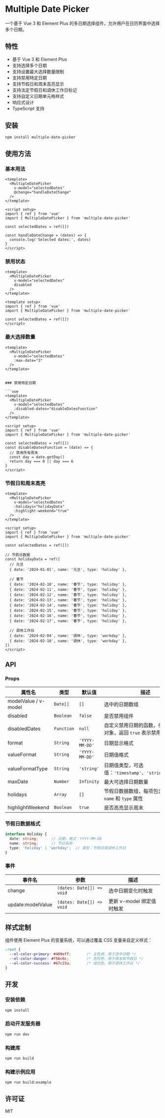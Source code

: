 # Multiple Date Picker

一个基于 Vue 3 和 Element Plus 的多日期选择组件，允许用户在日历界面中选择多个日期。

## 特性

- 基于 Vue 3 和 Element Plus
- 支持选择多个日期
- 支持设置最大选择数量限制
- 支持禁用特定日期
- 支持节假日和周末高亮显示
- 支持法定节假日和调休工作日标记
- 支持自定义日期单元格样式
- 响应式设计
- TypeScript 支持

## 安装

```bash
npm install multiple-date-picker
```

## 使用方法

### 基本用法

```vue
<template>
  <MultipleDatePicker
    v-model="selectedDates"
    @change="handleDateChange"
  />
</template>

<script setup>
import { ref } from 'vue'
import { MultipleDatePicker } from 'multiple-date-picker'

const selectedDates = ref([])

const handleDateChange = (dates) => {
  console.log('Selected dates:', dates)
}
</script>
```

### 禁用状态

```vue
<template>
  <MultipleDatePicker
    v-model="selectedDates"
    disabled
  />
</template>

<template setup>
import { ref } from 'vue'
import { MultipleDatePicker } from 'multiple-date-picker'

const selectedDates = ref([])
</script>
```

### 最大选择数量

```vue
<template>
  <MultipleDatePicker
    v-model="selectedDates"
    :max-date="3"
  />
</template>
```
<script setup>
import { ref } from 'vue'
import { MultipleDatePicker } from 'multiple-date-picker'

const selectedDates = ref([])
</script>
```

### 禁用特定日期

```vue
<template>
  <MultipleDatePicker
    v-model="selectedDates"
    :disabled-dates="disableDatesFunction"
  />
</template>

<script setup>
import { ref } from 'vue'
import { MultipleDatePicker } from 'multiple-date-picker'

const selectedDates = ref([])
const disableDatesFunction = (date) => {
  // 禁用所有周末
  const day = date.getDay()
  return day === 0 || day === 6
}
</script>
```

### 节假日和周末高亮

```vue
<template>
  <MultipleDatePicker
    v-model="selectedDates"
    :holidays="holidayData"
    :highlight-weekend="true"
  />
</template>

<script setup>
import { ref } from 'vue'
import { MultipleDatePicker } from 'multiple-date-picker'

const selectedDates = ref([])

// 节假日数据
const holidayData = ref([
  // 元旦
  { date: '2024-01-01', name: '元旦', type: 'holiday' },
  
  // 春节
  { date: '2024-02-10', name: '春节', type: 'holiday' },
  { date: '2024-02-11', name: '春节', type: 'holiday' },
  { date: '2024-02-12', name: '春节', type: 'holiday' },
  { date: '2024-02-13', name: '春节', type: 'holiday' },
  { date: '2024-02-14', name: '春节', type: 'holiday' },
  { date: '2024-02-15', name: '春节', type: 'holiday' },
  { date: '2024-02-16', name: '春节', type: 'holiday' },
  { date: '2024-02-17', name: '春节', type: 'holiday' },
  
  // 调休工作日
  { date: '2024-02-04', name: '调休', type: 'workday' },
  { date: '2024-02-18', name: '调休', type: 'workday' },
])
</script>
```

## API

### Props

| 属性名 | 类型 | 默认值 | 描述 |
| --- | --- | --- | --- |
| modelValue / v-model | `Date[]` | `[]` | 选中的日期数组 |
| disabled | `Boolean` | `false` | 是否禁用组件 |
| disabledDates | `Function` | `null` | 自定义禁用日期的函数，参数为日期对象，返回 `true` 表示禁用该日期 |
| format | `String` | `'YYYY-MM-DD'` | 日期显示格式 |
| valueFormat | `String` | `'YYYY-MM-DD'` | 日期值格式 |
| valueFormatType | `String` | `'string'` | 日期值类型，可选值：`'timestamp'`、`'string'`、`'date'` |
| maxDate | `Number` | `Infinity` | 最大可选择日期数量 |
| holidays | `Array` | `[]` | 节假日数据数组，每项包含 `date`、`name` 和 `type` 属性 |
| highlightWeekend | `Boolean` | `true` | 是否高亮显示周末 |

### 节假日数据格式

```typescript
interface Holiday {
  date: string;      // 日期，格式：YYYY-MM-DD
  name: string;      // 节日名称
  type: 'holiday' | 'workday';  // 类型：节假日或调休工作日
}
```

### 事件

| 事件名 | 参数 | 描述 |
| --- | --- | --- |
| change | `(dates: Date[]) => void` | 选中日期变化时触发 |
| update:modelValue | `(dates: Date[]) => void` | 更新 v-model 绑定值时触发 |

## 样式定制

组件使用 Element Plus 的变量系统，可以通过覆盖 CSS 变量来自定义样式：

```css
:root {
  --el-color-primary: #409eff;       /* 主色调，用于选中日期 */
  --el-color-danger: #f56c6c;        /* 危险色，用于周末和节假日 */
  --el-color-success: #67c23a;       /* 成功色，用于调休工作日 */
}
```

## 开发

### 安装依赖

```bash
npm install
```

### 启动开发服务器

```bash
npm run dev
```

### 构建库

```bash
npm run build
```

### 构建示例应用

```bash
npm run build:example
```

## 许可证

MIT
